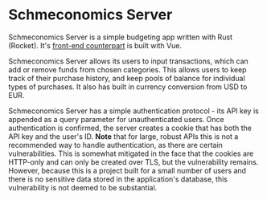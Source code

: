 # Schmeconomics Server
Schmeconomics Server is a simple budgeting app written with Rust (Rocket). It's [front-end counterpart](https://github.com/christiannoelschmid/schmeconomics-client) is built with Vue.

Schmeconomics Server allows its users to input transactions, which can add or remove funds from chosen categories. This allows users to keep track of their purchase history, and keep pools of balance for individual types of purchases. It also has built in currency conversion from USD to EUR.

Schmeconomics Server has a simple authentication protocol - its API key is appended as a query parameter for unauthenticated users. Once authentication is confirmed, the server creates a cookie that has both the API key and the user's ID. **Note** that for large, robust APIs this is not a recommended way to handle authentication, as there are certain vulnerabilities. This is somewhat mitigated in the face that the cookies are HTTP-only and can only be created over TLS, but the vulnerability remains. However, because this is a project built for a small number of users and there is no sensitive data stored in the application's database, this vulnerability is not deemed to be substantial.
